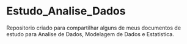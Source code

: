 # Estudo_Analise_Dados
Repositorio criado para compartilhar alguns de meus documentos de estudo para Analise de Dados, Modelagem de Dados e Estatistica.

